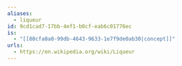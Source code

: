```yaml
---
aliases:
  - liqueur
id: 9cd1cad7-17bb-4ef1-b0cf-eab6c01776ec
is:
  - "[[80cfa0a0-99db-4643-9633-1e7f9de0ab30|concept]]"
urls:
  - https://en.wikipedia.org/wiki/Liqueur
---
```

